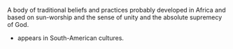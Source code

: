 A body of traditional beliefs and practices probably developed in Africa and based on sun-worship and the sense of unity and the absolute supremecy of God. 
- appears in South-American cultures.